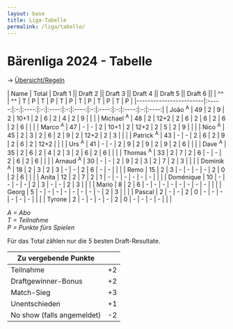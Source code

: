 ```yaml
---
layout: base
title: Liga-Tabelle
permalink: /liga/tabelle/
---
```


# Bärenliga 2024 - Tabelle

→ [Übersicht/Regeln](/liga/uebersicht)

| Name                   | Total | Draft 1 || Draft 2 || Draft 3 || Draft 4 || Draft 5 || Draft 6 ||
| ^^                     | ^^    | T | P    | T | P    | T | P    | T | P    | T | P    | T | P    |
|------------------------|:-----:|:-:|:----:|:-:|:----:|:-:|:----:|:-:|:----:|:-:|:----:|:-:|:----:|
| João <sup>A</sup>      |  49   | 2 | 9    | 2 | 10+1 | 2 | 6    | 2 | 4    | 2 | 9    |   |      |
| Michael <sup>A</sup>   |  48   | 2 | 12+2 | 2 | 6    | 2 | 6    | 2 | 6    | 2 | 6    |   |      |
| Marco <sup>A</sup>     |  47   | - | -    | 2 | 10+1 | 2 | 12+2 | 2 | 5    | 2 | 9    |   |      |
| Nico <sup>A</sup>      |  45   | 2 | 3    | 2 | 6    | 2 | 9    | 2 | 12+2 | 2 | 3    |   |      |
| Patrick <sup>A</sup>   |  43   | - | -    | 2 | 6    | 2 | 9    | 2 | 6    | 2 | 12+2 |   |      |
| Urs <sup>A</sup>       |  41   | - | -    | 2 | 9    | 2 | 9    | 2 | 9    | 2 | 6    |   |      |
| Dave <sup>A</sup>      |  35   | 2 | 6    | 2 | 4    | 2 | 3    | 2 | 6    | 2 | 6    |   |      |
| Thomas <sup>A</sup>    |  33   | 2 | 7    | 2 | 6    | - | -    | 2 | 6    | 2 | 6    |   |      |
| Arnaud <sup>A</sup>    |  30   | - | -    | 2 | 9    | 2 | 3    | 2 | 7    | 2 | 3    |   |      |
| Dominik <sup>A</sup>   |  18   | 2 | 3    | 2 | 3    | - | -    | 2 | 6    | - | -    |   |      |
| Remo                   |  15   | 2 | 3    | - | -    | - | -    | 2 | 0    | 2 | 6    |   |      |
| Anita                  |  12   | 2 | 7    | 2 | 1    | - | -    | - | -    | - | -    |   |      |
| Doménique              |  10   | - | -    | - | -    | 2 | 3    | - | -    | 2 | 3    |   |      |
| Mario                  |  8    | 2 | 6    | - | -    | - | -    | - | -    | - | -    |   |      |
| Georg                  |  5    | - | -    | - | -    | - | -    | - | -    | 2 | 3    |   |      |
| Pascal                 |  2    | - | -    | 2 | 0    | - | -    | - | -    | - | -    |   |      |
| Tyrone                 |  2    | - | -    | - | -    | 2 | 0    | - | -    | - | -    |   |      |

_A = Abo_\
_T = Teilnahme_\
_P = Punkte fürs Spielen_

Für das Total zählen nur die 5 besten Draft-Resultate.

| Zu vergebende Punkte       ||
|----------------------------|----|
| Teilnahme                  | +2 |
| Draftgewinner-Bonus        | +2 |
| Match-Sieg                 | +3 |
| Unentschieden              | +1 |
| No show (falls angemeldet) | -2 |

